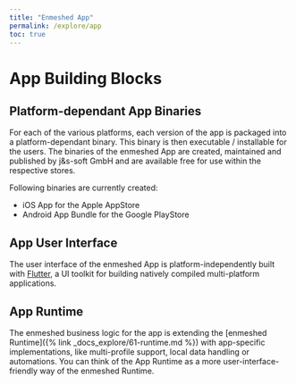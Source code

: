 ```yaml
---
title: "Enmeshed App"
permalink: /explore/app
toc: true
---
```


# App Building Blocks

## Platform-dependant App Binaries

For each of the various platforms, each version of the app is packaged into a platform-dependant binary. This binary is then executable / installable for the users. The binaries of the enmeshed App are created, maintained and published by j&amp;s-soft GmbH and are available free for use within the respective stores.

Following binaries are currently created:

- iOS App for the Apple AppStore
- Android App Bundle for the Google PlayStore

## App User Interface

The user interface of the enmeshed App is platform-independently built with [Flutter](https://flutter.dev), a UI toolkit for building natively compiled multi-platform applications.

## App Runtime

The enmeshed business logic for the app is extending the [enmeshed Runtime]({% link _docs_explore/61-runtime.md %}) with app-specific implementations, like multi-profile support, local data handling or automations. You can think of the App Runtime as a more user-interface-friendly way of the enmeshed Runtime.
